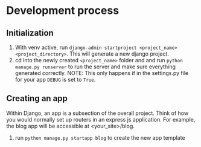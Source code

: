 # Development process

## Initialization
1. With venv active, run `django-admin startproject <project_name> <project_directory>`. This will generate a new django project.
2. cd into the newly created `<project_name>` folder and and run `python manage.py runserver` to run the server and make sure everything generated correctly. NOTE: This only happens if in the settings.py file for your app `DEBUG` is set to `True`.

## Creating an app

Within Django, an app is a subsection of the overall project. Think of how you would normally set up routers in an express js application. For example, the blog app will be accessible at <your_site>/blog.

1. run `python manage.py startapp blog` to create the new app template
